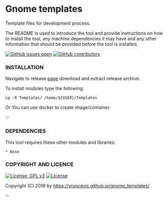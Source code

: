 # Gnome templates

Template files for development process.

The README is used to introduce the tool and provide instructions on
how to install the tool, any machine dependencies it may have and any
other information that should be provided before the tool is installed.

[![GitHub issues open](https://img.shields.io/github/issues/vroncevic/gnome_templates.svg)](https://github.com/vroncevic/gnome_templates/issues)
 [![GitHub contributors](https://img.shields.io/github/contributors/vroncevic/gnome_templates.svg)](https://github.com/vroncevic/gnome_templates/graphs/contributors)

### INSTALLATION

Navigate to release [page](https://github.com/vroncevic/gnome_templates/releases) download and extract release archive.

To install modules type the following:
```
cp -R Templates/ /home/${USER}/Templates
```
Or You can use docker to create image/container.

:sparkles:

### DEPENDENCIES

This tool requires these other modules and libraries:

    * None

### COPYRIGHT AND LICENCE

[![License: GPL v3](https://img.shields.io/badge/License-GPLv3-blue.svg)](https://www.gnu.org/licenses/gpl-3.0) [![License](https://img.shields.io/badge/License-Apache%202.0-blue.svg)](https://opensource.org/licenses/Apache-2.0)

Copyright (C) 2018 by https://vroncevic.github.io/gnome_templates/

:sparkles:


